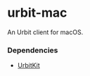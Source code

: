 # urbit-mac

An Urbit client for macOS.

### Dependencies

- [UrbitKit](https://github.com/dclelland/UrbitKit)
